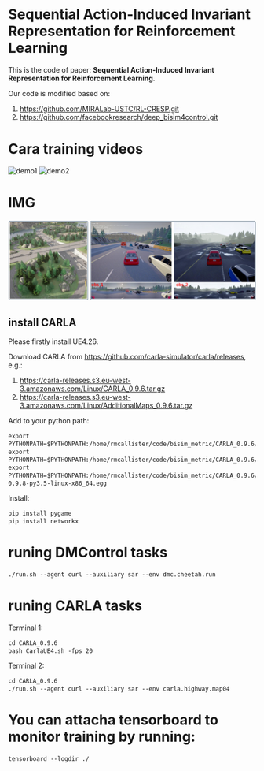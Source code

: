 # Sequential Action-Induced Invariant Representation for Reinforcement Learning


This is the code of paper: **Sequential Action-Induced Invariant Representation for Reinforcement Learning**.

Our code is modified based on: 
1. https://github.com/MIRALab-USTC/RL-CRESP.git 
2. https://github.com/facebookresearch/deep_bisim4control.git 

# Cara training videos
![demo1](https://github.com/DMU-XMU/SAR/blob/main/videos/demo1.gif)
![demo2](https://github.com/DMU-XMU/SAR/blob/main/videos/demo2.gif)

# IMG
![Demo img](https://github.com/DMU-XMU/SAR/blob/main/img/carla.png)

## install CARLA
Please firstly install UE4.26.

Download CARLA from https://github.com/carla-simulator/carla/releases, e.g.:
1. https://carla-releases.s3.eu-west-3.amazonaws.com/Linux/CARLA_0.9.6.tar.gz
2. https://carla-releases.s3.eu-west-3.amazonaws.com/Linux/AdditionalMaps_0.9.6.tar.gz

Add to your python path:
```
export PYTHONPATH=$PYTHONPATH:/home/rmcallister/code/bisim_metric/CARLA_0.9.6/PythonAPI
export PYTHONPATH=$PYTHONPATH:/home/rmcallister/code/bisim_metric/CARLA_0.9.6/PythonAPI/carla
export PYTHONPATH=$PYTHONPATH:/home/rmcallister/code/bisim_metric/CARLA_0.9.6/PythonAPI/carla/dist/carla-0.9.8-py3.5-linux-x86_64.egg
```

Install:
```
pip install pygame
pip install networkx
```
# runing DMControl tasks
```
./run.sh --agent curl --auxiliary sar --env dmc.cheetah.run
```

# runing CARLA tasks

Terminal 1:
```
cd CARLA_0.9.6
bash CarlaUE4.sh -fps 20
```

Terminal 2:
```
cd CARLA_0.9.6
./run.sh --agent curl --auxiliary sar --env carla.highway.map04
```

# You can attacha tensorboard to monitor training by running:
```
tensorboard --logdir ./
```
